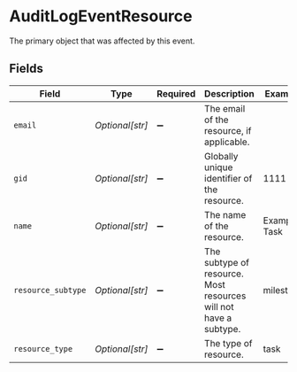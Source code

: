 # AuditLogEventResource

The primary object that was affected by this event.


## Fields

| Field                                                            | Type                                                             | Required                                                         | Description                                                      | Example                                                          |
| ---------------------------------------------------------------- | ---------------------------------------------------------------- | ---------------------------------------------------------------- | ---------------------------------------------------------------- | ---------------------------------------------------------------- |
| `email`                                                          | *Optional[str]*                                                  | :heavy_minus_sign:                                               | The email of the resource, if applicable.                        |                                                                  |
| `gid`                                                            | *Optional[str]*                                                  | :heavy_minus_sign:                                               | Globally unique identifier of the resource.                      | 1111                                                             |
| `name`                                                           | *Optional[str]*                                                  | :heavy_minus_sign:                                               | The name of the resource.                                        | Example Task                                                     |
| `resource_subtype`                                               | *Optional[str]*                                                  | :heavy_minus_sign:                                               | The subtype of resource. Most resources will not have a subtype. | milestone                                                        |
| `resource_type`                                                  | *Optional[str]*                                                  | :heavy_minus_sign:                                               | The type of resource.                                            | task                                                             |